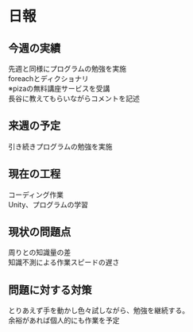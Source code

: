 
# 日報



## 今週の実績<br>
先週と同様にプログラムの勉強を実施<br>
foreachとディクショナリ<br>
※pizaの無料講座サービスを受講<br>
長谷に教えてもらいながらコメントを記述<br>

## 来週の予定<br>
引き続きプログラムの勉強を実施<br>

## 現在の工程<br>
コーディング作業<br>
Unity、プログラムの学習<br>

## 現状の問題点<br>
周りとの知識量の差<br>
知識不測による作業スピードの遅さ<br>

## 問題に対する対策<br>
とりあえず手を動かし色々試しながら、勉強を継続する。<br>
余裕があれば個人的にも作業を予定<br>

